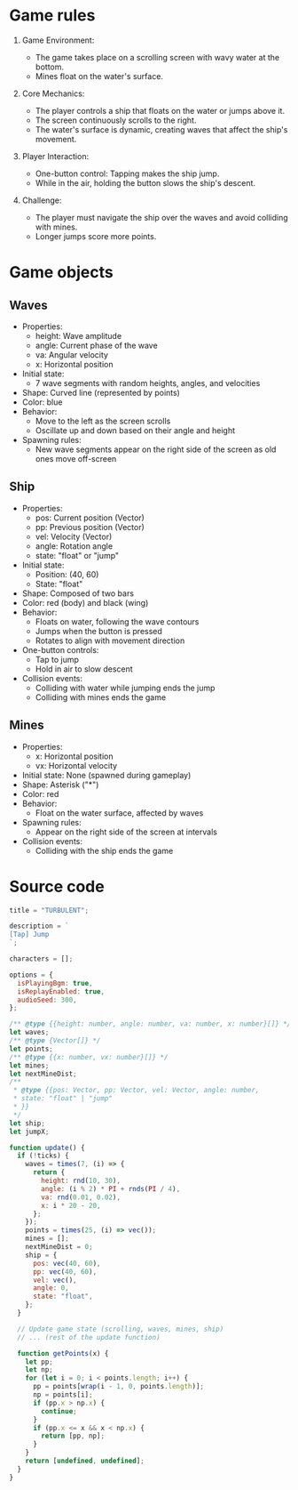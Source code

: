 # Game rules

1. Game Environment:

   - The game takes place on a scrolling screen with wavy water at the bottom.
   - Mines float on the water's surface.

2. Core Mechanics:

   - The player controls a ship that floats on the water or jumps above it.
   - The screen continuously scrolls to the right.
   - The water's surface is dynamic, creating waves that affect the ship's movement.

3. Player Interaction:

   - One-button control: Tapping makes the ship jump.
   - While in the air, holding the button slows the ship's descent.

4. Challenge:
   - The player must navigate the ship over the waves and avoid colliding with mines.
   - Longer jumps score more points.

# Game objects

## Waves

- Properties:
  - height: Wave amplitude
  - angle: Current phase of the wave
  - va: Angular velocity
  - x: Horizontal position
- Initial state:
  - 7 wave segments with random heights, angles, and velocities
- Shape: Curved line (represented by points)
- Color: blue
- Behavior:
  - Move to the left as the screen scrolls
  - Oscillate up and down based on their angle and height
- Spawning rules:
  - New wave segments appear on the right side of the screen as old ones move off-screen

## Ship

- Properties:
  - pos: Current position (Vector)
  - pp: Previous position (Vector)
  - vel: Velocity (Vector)
  - angle: Rotation angle
  - state: "float" or "jump"
- Initial state:
  - Position: (40, 60)
  - State: "float"
- Shape: Composed of two bars
- Color: red (body) and black (wing)
- Behavior:
  - Floats on water, following the wave contours
  - Jumps when the button is pressed
  - Rotates to align with movement direction
- One-button controls:
  - Tap to jump
  - Hold in air to slow descent
- Collision events:
  - Colliding with water while jumping ends the jump
  - Colliding with mines ends the game

## Mines

- Properties:
  - x: Horizontal position
  - vx: Horizontal velocity
- Initial state: None (spawned during gameplay)
- Shape: Asterisk ("\*")
- Color: red
- Behavior:
  - Float on the water surface, affected by waves
- Spawning rules:
  - Appear on the right side of the screen at intervals
- Collision events:
  - Colliding with the ship ends the game

# Source code

```javascript
title = "TURBULENT";

description = `
[Tap] Jump
`;

characters = [];

options = {
  isPlayingBgm: true,
  isReplayEnabled: true,
  audioSeed: 300,
};

/** @type {{height: number, angle: number, va: number, x: number}[]} */
let waves;
/** @type {Vector[]} */
let points;
/** @type {{x: number, vx: number}[]} */
let mines;
let nextMineDist;
/**
 * @type {{pos: Vector, pp: Vector, vel: Vector, angle: number,
 * state: "float" | "jump"
 * }}
 */
let ship;
let jumpX;

function update() {
  if (!ticks) {
    waves = times(7, (i) => {
      return {
        height: rnd(10, 30),
        angle: (i % 2) * PI + rnds(PI / 4),
        va: rnd(0.01, 0.02),
        x: i * 20 - 20,
      };
    });
    points = times(25, (i) => vec());
    mines = [];
    nextMineDist = 0;
    ship = {
      pos: vec(40, 60),
      pp: vec(40, 60),
      vel: vec(),
      angle: 0,
      state: "float",
    };
  }

  // Update game state (scrolling, waves, mines, ship)
  // ... (rest of the update function)

  function getPoints(x) {
    let pp;
    let np;
    for (let i = 0; i < points.length; i++) {
      pp = points[wrap(i - 1, 0, points.length)];
      np = points[i];
      if (pp.x > np.x) {
        continue;
      }
      if (pp.x <= x && x < np.x) {
        return [pp, np];
      }
    }
    return [undefined, undefined];
  }
}
```
